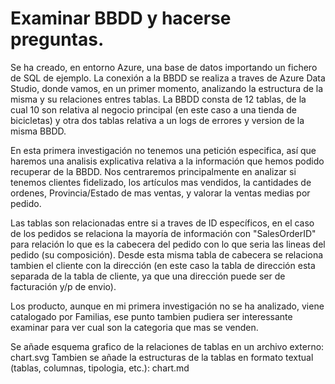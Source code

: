 # Examinar BBDD y hacerse preguntas.

Se ha creado, en entorno Azure, una base de datos importando un fichero de SQL de ejemplo. La conexión a la BBDD se realiza a traves de Azure Data Studio, donde vamos, en un primer momento, analizando la estructura de la misma y su relaciones entres tablas.
La BBDD consta de 12 tablas, de la cual 10 son relativa al negocio principal (en este caso a una tienda de bicicletas) y otra dos tablas relativa a un logs de errores y version de la misma BBDD.

En esta primera investigación no tenemos una petición especifica, así que haremos una analisis explicativa relativa a la información que hemos podido recuperar de la BBDD.
Nos centraremos principalmente en analizar si tenemos clientes fidelizado, los artículos mas vendidos, la cantidades de ordenes, Provincia/Estado de mas ventas, y valorar la ventas medias por pedido.

Las tablas son relacionadas entre si a traves de ID específicos, en el caso de los pedidos se relaciona la mayoría de información con "SalesOrderID" para relación lo que es la cabecera del pedido con lo que seria las lineas del pedido (su composición). Desde esta misma tabla de cabecera se relaciona tambien el cliente con la dirección (en este caso la tabla de dirección esta separada de la tabla de cliente, ya que una dirección puede ser de facturación y/p de envio).

Los producto, aunque en mi primera investigación no se ha analizado, viene catalogado por Familias, ese punto tambien pudiera ser interessante examinar para ver cual son la categoria que mas se venden.

Se añade esquema grafico de la relaciones de tablas en un archivo externo: chart.svg
Tambien se añade la estructuras de la tablas en formato textual (tablas, columnas, tipologia, etc.): chart.md
 
 